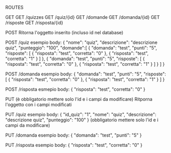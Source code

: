 ROUTES

GET
GET /quizzes
GET /quiz/{id}
GET /domande
GET /domanda/{id}
GET /risposte
GET /risposta/{id}


POST
Ritorna l'oggetto inserito (incluso id nel database)

POST /quiz
esempio body:
{
    "nome": "quiz",
    "descrizione": "descrizione quiz",
    "punteggio": "100",
    "domande":[
        {
            "domanda": "test",
            "punti": "5",
            "risposte": [
                {
                    "risposta": "test",
                    "corretta": "0"
                },
                {
                    "risposta": "test",
                    "corretta": "1"
                }
            ]
        },
        {
            "domanda": "test",
            "punti": "5",
            "risposte": [
                {
                    "risposta": "test",
                    "corretta": "0"
                },
                {
                    "risposta": "test",
                    "corretta": "1"
                }
            ]
        }
    ]
}


POST /domanda
esempio body:
{
"domanda": "test",
    "punti": "5",
    "risposte": [
        {
            "risposta": "test",
            "corretta": "0"
        },
        {
            "risposta": "test",
            "corretta": "1"
        }
    ]
}

POST /risposta
esmepio body:
{
        "risposta": "test",
	"corretta": "0"
}





PUT
(è obbligatorio mettere solo l'id e i campi da modificare)
Ritporna l'oggetto con i campi modificati

PUT /quiz
esempio body:
{
	"id_quiz": "1",
	"nome": "quiz",
	"descrizione": "descrizione quiz",
	"punteggio": "100"
}
(obbligatorio mettere solo l'id e i campi da modificare)


PUT /domanda
esempio body:
{
	"domanda": "test",
        "punti": "5"
}

PUT /risposta
esempio body:
{
	"risposta": "test",
        "corretta": "0"
}